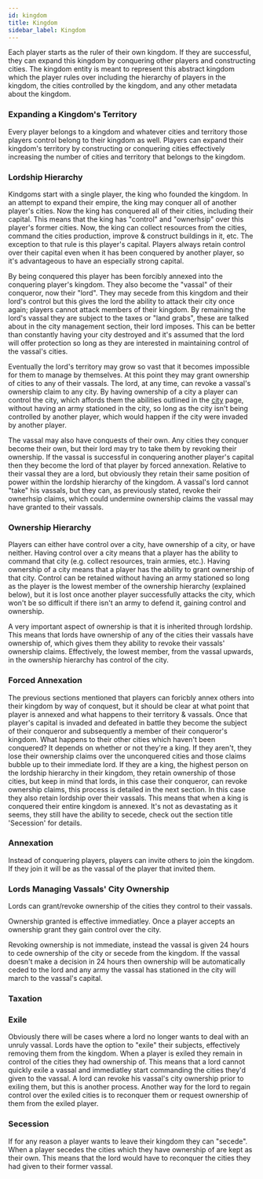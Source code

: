 ```yaml
---
id: kingdom 
title: Kingdom 
sidebar_label: Kingdom 
---
```


Each player starts as the ruler of their own kingdom. If they are successful, they can expand this kingdom by conquering other players and constructing cities. The kingdom entity is meant to represent this abstract kingdom which the player rules over including the hierarchy of players in the kingdom, the cities controlled by the kingdom, and any other metadata about the kingdom.

### Expanding a Kingdom's Territory

Every player belongs to a kingdom and whatever cities and territory those players control belong to their kingdom as well. Players can expand their kingdom's territory by constructing or conquering cities effectively increasing the number of cities and territory that belongs to the kingdom.  

### Lordship Hierarchy

Kindgoms start with a single player, the king who founded the kingdom. In an attempt to expand their empire, the king may conquer all of another player's cities. Now the king has conquered all of their cities, including their capital. This means that the king has "control" and "ownerhsip" over this player's former cities. Now, the king can collect resources from the cities, command the cities production, improve & construct buildings in it, etc. The exception to that rule is this player's capital. Players always retain control over their capital even when it has been conquered by another player, so it's advantageous to have an especially strong capital.

By being conquered this player has been forcibly annexed into the conquering player's kingdom. They also become the "vassal" of their conqueror, now their "lord". They may secede from this kingdom and their lord's control but this gives the lord the ability to attack their city once again; players cannot attack members of their kingdom. By remaining the lord's vassal they are subject to the taxes or "land grabs", these are talked about in the city management section, their lord imposes. This can be better than constantly having your city destroyed and it's assumed that the lord will offer protection so long as they are interested in maintaining control of the vassal's cities.

Eventually the lord's territory may grow so vast that it becomes impossible for them to manage by themselves. At this point they may grant ownership of cities to any of their vassals. The lord, at any time, can revoke a vassal's ownership claim to any city. By having ownership of a city a player can control the city, which affords them the abilities outlined in the [<span class="link">city</span>](city.md) page, without having an army stationed in the city, so long as the city isn't being controlled by another player, which would happen if the city were invaded by another player.

The vassal may also have conquests of their own. Any cities they conquer become their own, but their lord may try to take them by revoking their ownership. If the vassal is successful in conquering another player's capital then they become the lord of that player by forced annexation. Relative to their vassal they are a lord, but obviously they retain their same position of power within the lordship hierarchy of the kingdom. A vassal's lord cannot "take" his vassals, but they can, as previously stated, revoke their ownerhsip claims, which could undermine ownership claims the vassal may have granted to their vassals.

### Ownership Hierarchy

Players can either have control over a city, have ownership of a city, or have neither. Having control over a city means that a player has the ability to command that city (e.g. collect resources, train armies, etc.). Having ownership of a city means that a player has the ability to grant ownership of that city. Control can be retained without having an army stationed so long as the player is the lowest member of the ownership hierarchy (explained below), but it is lost once another player successfully attacks the city, which won't be so difficult if there isn't an army to defend it, gaining control and ownership.

A very important aspect of ownership is that it is inherited through lordship. This means that lords have ownership of any of the cities their vassals have ownership of, which gives them they ability to revoke their vassals' ownership claims. Effectively, the lowest member, from the vassal upwards, in the ownership hierarchy has control of the city.

### Forced Annexation

The previous sections mentioned that players can foricbly annex others into their kingdom by way of conquest, but it should be clear at what point that player is annexed and what happens to their territory & vassals. Once that player's capital is invaded and defeated in battle they become the subject of their conqueror and subsequently a member of their conqueror's kingdom. What happens to their other cities which haven't been conquered? It depends on whether or not they're a king. If they aren't, they lose their ownership claims over the unconquered cities and those claims bubble up to their immediate lord. If they are a king, the highest person on the lordship hierarchy in their kingdom, they retain ownership of those cities, but keep in mind that lords, in this case their conqueror, can revoke ownership claims, this process is detailed in the next section. In this case they also retain lordship over their vassals. This means that when a king is conquered their entire kingdom is annexed. It's not as devastating as it seems, they still have the ability to secede, check out the section title 'Secession' for details.

### Annexation

Instead of conquering players, players can invite others to join the kingdom. If they join it will be as the vassal of the player that invited them.

### Lords Managing Vassals' City Ownership

Lords can grant/revoke ownership of the cities they control to their vassals.

Ownership granted is effective immediatley. Once a player accepts an ownership grant they gain control over the city. 

Revoking ownership is not immediate, instead the vassal is given 24 hours to cede ownership of the city or secede from the kingdom. If the vassal doesn't make a decision in 24 hours then ownership will be automatically ceded to the lord and any army the vassal has stationed in the city will march to the vassal's capital.

### Taxation



### Exile

Obviously there will be cases where a lord no longer wants to deal with an unruly vassal. Lords have the option to "exile" their subjects, effectively removing them from the kingdom. When a player is exiled they remain in control of the cities they had ownership of. This means that a lord cannot quickly exile a vassal and immediatley start commanding the cities they'd given to the vassal. A lord can revoke his vassal's city ownership prior to exiling them, but this is another process. Another way for the lord to regain control over the exiled cities is to reconquer them or request ownership of them from the exiled player.

### Secession

If for any reason a player wants to leave their kingdom they can "secede". When a player secedes the cities which they have ownership of are kept as their own. This means that the lord would have to reconquer the cities they had given to their former vassal.

